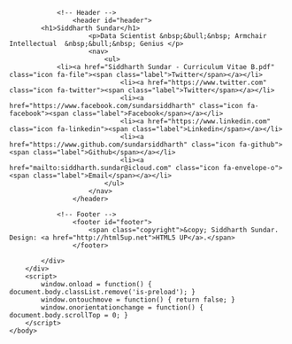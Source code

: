 <!-- Global site tag (gtag.js) - Google Analytics -->
<script async src="https://www.googletagmanager.com/gtag/js?id=UA-140379164-1"></script>
<script>
  window.dataLayer = window.dataLayer || [];
  function gtag(){dataLayer.push(arguments);}
  gtag('js', new Date());

  gtag('config', 'UA-140379164-1');
</script>
<!DOCTYPE HTML>
<!--
	Aerial by HTML5 UP
	html5up.net | @ajlkn
	Free for personal and commercial use under the CCA 3.0 license (html5up.net/license)
-->
<html>
	<head>
		<title>Siddharth Sundar</title>
		<meta charset="utf-8" />
		<meta name="viewport" content="width=device-width, initial-scale=1, user-scalable=no" />
		<link rel="stylesheet" href="assets/css/main.css" />
		<noscript><link rel="stylesheet" href="assets/css/noscript.css" /></noscript>
	</head>
	<body class="is-preload">
		<div id="wrapper">
			<div id="bg"></div>
			<div id="overlay"></div>
			<div id="main">

				<!-- Header -->
					<header id="header">
            <h1>Siddharth Sundar</h1>
						<p>Data Scientist &nbsp;&bull;&nbsp; Armchair Intellectual  &nbsp;&bull;&nbsp; Genius </p>
						<nav>
							<ul>
                <li><a href="Siddharth Sundar - Curriculum Vitae B.pdf" class="icon fa-file"><span class="label">Twitter</span></a></li>
								<li><a href="https://www.twitter.com" class="icon fa-twitter"><span class="label">Twitter</span></a></li>
								<li><a href="https://www.facebook.com/sundarsiddharth" class="icon fa-facebook"><span class="label">Facebook</span></a></li>
								<li><a href="https://www.linkedin.com" class="icon fa-linkedin"><span class="label">Linkedin</span></a></li>
								<li><a href="https://www.github.com/sundarsiddharth" class="icon fa-github"><span class="label">Github</span></a></li>
								<li><a href="mailto:siddharth.sundar@icloud.com" class="icon fa-envelope-o"><span class="label">Email</span></a></li>
							</ul>
						</nav>
					</header>

				<!-- Footer -->
					<footer id="footer">
						<span class="copyright">&copy; Siddharth Sundar. Design: <a href="http://html5up.net">HTML5 UP</a>.</span>
					</footer>

			</div>
		</div>
		<script>
			window.onload = function() { document.body.classList.remove('is-preload'); }
			window.ontouchmove = function() { return false; }
			window.onorientationchange = function() { document.body.scrollTop = 0; }
		</script>
	</body>
</html>
